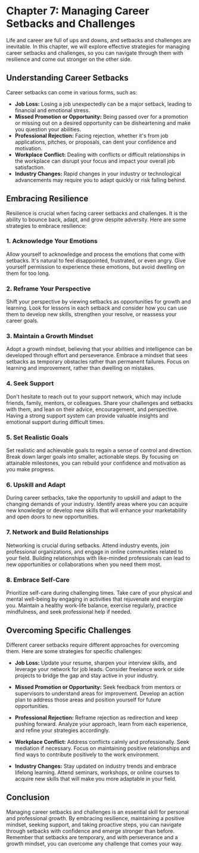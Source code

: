 Chapter 7: Managing Career Setbacks and Challenges
==================================================

Life and career are full of ups and downs, and setbacks and challenges are inevitable. In this chapter, we will explore effective strategies for managing career setbacks and challenges, so you can navigate through them with resilience and come out stronger on the other side.

Understanding Career Setbacks
-----------------------------

Career setbacks can come in various forms, such as:

* **Job Loss:** Losing a job unexpectedly can be a major setback, leading to financial and emotional stress.
* **Missed Promotion or Opportunity:** Being passed over for a promotion or missing out on a desired opportunity can be disheartening and make you question your abilities.
* **Professional Rejection:** Facing rejection, whether it's from job applications, pitches, or proposals, can dent your confidence and motivation.
* **Workplace Conflict:** Dealing with conflicts or difficult relationships in the workplace can disrupt your focus and impact your overall job satisfaction.
* **Industry Changes:** Rapid changes in your industry or technological advancements may require you to adapt quickly or risk falling behind.

Embracing Resilience
--------------------

Resilience is crucial when facing career setbacks and challenges. It is the ability to bounce back, adapt, and grow despite adversity. Here are some strategies to embrace resilience:

### 1. Acknowledge Your Emotions

Allow yourself to acknowledge and process the emotions that come with setbacks. It's natural to feel disappointed, frustrated, or even angry. Give yourself permission to experience these emotions, but avoid dwelling on them for too long.

### 2. Reframe Your Perspective

Shift your perspective by viewing setbacks as opportunities for growth and learning. Look for lessons in each setback and consider how you can use them to develop new skills, strengthen your resolve, or reassess your career goals.

### 3. Maintain a Growth Mindset

Adopt a growth mindset, believing that your abilities and intelligence can be developed through effort and perseverance. Embrace a mindset that sees setbacks as temporary obstacles rather than permanent failures. Focus on learning and improvement, rather than dwelling on mistakes.

### 4. Seek Support

Don't hesitate to reach out to your support network, which may include friends, family, mentors, or colleagues. Share your challenges and setbacks with them, and lean on their advice, encouragement, and perspective. Having a strong support system can provide valuable insights and emotional support during difficult times.

### 5. Set Realistic Goals

Set realistic and achievable goals to regain a sense of control and direction. Break down larger goals into smaller, actionable steps. By focusing on attainable milestones, you can rebuild your confidence and motivation as you make progress.

### 6. Upskill and Adapt

During career setbacks, take the opportunity to upskill and adapt to the changing demands of your industry. Identify areas where you can acquire new knowledge or develop new skills that will enhance your marketability and open doors to new opportunities.

### 7. Network and Build Relationships

Networking is crucial during setbacks. Attend industry events, join professional organizations, and engage in online communities related to your field. Building relationships with like-minded professionals can lead to new opportunities or collaborations when you need them most.

### 8. Embrace Self-Care

Prioritize self-care during challenging times. Take care of your physical and mental well-being by engaging in activities that rejuvenate and energize you. Maintain a healthy work-life balance, exercise regularly, practice mindfulness, and seek professional help if needed.

Overcoming Specific Challenges
------------------------------

Different career setbacks require different approaches for overcoming them. Here are some strategies for specific challenges:

* **Job Loss:** Update your resume, sharpen your interview skills, and leverage your network for job leads. Consider freelance work or side projects to bridge the gap and stay active in your industry.

* **Missed Promotion or Opportunity:** Seek feedback from mentors or supervisors to understand areas for improvement. Develop an action plan to address those areas and position yourself for future opportunities.

* **Professional Rejection:** Reframe rejection as redirection and keep pushing forward. Analyze your approach, learn from each experience, and refine your strategies accordingly.

* **Workplace Conflict:** Address conflicts calmly and professionally. Seek mediation if necessary. Focus on maintaining positive relationships and find ways to contribute positively to the work environment.

* **Industry Changes:** Stay updated on industry trends and embrace lifelong learning. Attend seminars, workshops, or online courses to acquire new skills that will make you more adaptable in your field.

Conclusion
----------

Managing career setbacks and challenges is an essential skill for personal and professional growth. By embracing resilience, maintaining a positive mindset, seeking support, and taking proactive steps, you can navigate through setbacks with confidence and emerge stronger than before. Remember that setbacks are temporary, and with perseverance and a growth mindset, you can overcome any challenge that comes your way.
